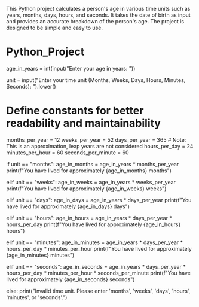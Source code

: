This Python project calculates a person's age in various time units such as years, months, days, hours, and seconds. It takes the date of birth as input and provides an accurate breakdown of the person's age. The project is designed to be simple and easy to use.

# Python_Project
age_in_years = int(input("Enter your age in years: "))

unit = input("Enter your time unit (Months, Weeks, Days, Hours, Minutes, Seconds): ").lower()

# Define constants for better readability and maintainability
months_per_year = 12
weeks_per_year = 52
days_per_year = 365  # Note: This is an approximation, leap years are not considered
hours_per_day = 24
minutes_per_hour = 60
seconds_per_minute = 60

if unit == "months":
    age_in_months = age_in_years * months_per_year
    print(f"You have lived for approximately {age_in_months} months")

elif unit == "weeks":
    age_in_weeks = age_in_years * weeks_per_year
    print(f"You have lived for approximately {age_in_weeks} weeks")

elif unit == "days":
    age_in_days = age_in_years * days_per_year
    print(f"You have lived for approximately {age_in_days} days")

elif unit == "hours":
    age_in_hours = age_in_years * days_per_year * hours_per_day
    print(f"You have lived for approximately {age_in_hours} hours")

elif unit == "minutes":
    age_in_minutes = age_in_years * days_per_year * hours_per_day * minutes_per_hour
    print(f"You have lived for approximately {age_in_minutes} minutes")

elif unit == "seconds":
    age_in_seconds = age_in_years * days_per_year * hours_per_day * minutes_per_hour * seconds_per_minute
    print(f"You have lived for approximately {age_in_seconds} seconds")

else:
    print("Invalid time unit. Please enter 'months', 'weeks', 'days', 'hours', 'minutes', or 'seconds'.")

